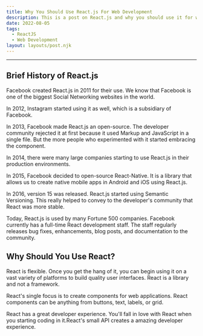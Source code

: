 ```yaml
---
title: Why You Should Use React.js For Web Development
description: This is a post on React.js and why you should use it for web development
date: 2022-08-05
tags:
  - ReactJS
  - Web Development
layout: layouts/post.njk
---
```


---

## Brief History of React.js

Facebook created React.js in 2011 for their use. We know that Facebook is one of the biggest Social Networking websites in the world.

In 2012, Instagram started using it as well, which is a subsidiary of Facebook.

In 2013, Facebook made React.js an open-source. The developer community rejected it at first because it used Markup and JavaScript in a single file. But the more people who experimented with it started embracing the component.

In 2014, there were many large companies starting to use React.js in their production environments.

In 2015, Facebook decided to open-source React-Native. It is a library that allows us to create native mobile apps in Android and iOS using React.js.

In 2016, version 15 was released. React.js started using Semantic Versioning. This really helped to convey to the developer's community that React was more stable.

Today, React.js is used by many Fortune 500 companies. Facebook currently has a full-time React development staff. The staff regularly releases bug fixes, enhancements, blog posts, and documentation to the community.

## Why Should You Use React?

React is flexible. Once you get the hang of it, you can begin using it on a vast variety of platforms to build quality user interfaces. React is a library and not a framework. 

React's single focus is to create components for web applications. React components can be anything from buttons, text, labels, or grid.

React has a great developer experience. You'll fall in love with React when you starting coding in it.React's small API creates a amazing developer experience.

